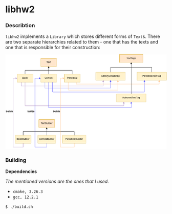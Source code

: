 # libhw2

### Describtion

`libhw2` implements a `Library` which stores different forms of `Text`s. There
are two separate hierarchies related to them - one that has the texts and one
that is responsible for their construction:

![text-classes-hierarchy](docs/assets/text-hierarchy.png)

### Building

**Dependencies**

_The mentioned versions are the ones that I used._

- `cmake, 3.26.3`
- `gcc, 12.2.1`

```bash
$ ./build.sh
```
